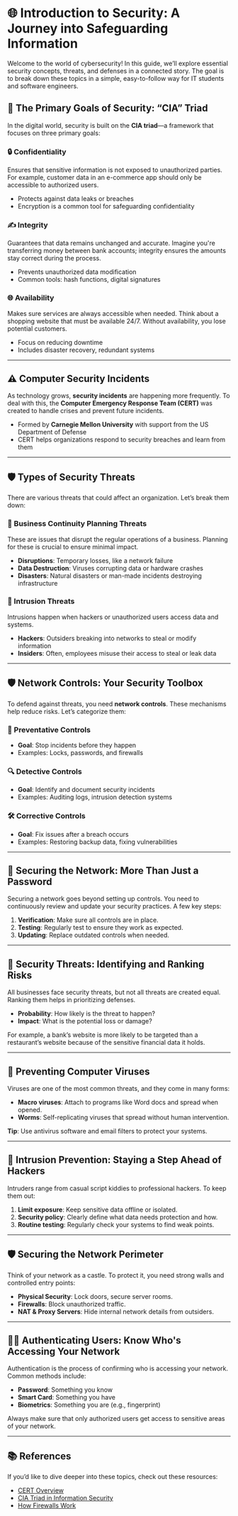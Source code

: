 # 🌐 Introduction to Security: A Journey into Safeguarding Information

Welcome to the world of cybersecurity! In this guide, we’ll explore essential security concepts, threats, and defenses in a connected story. The goal is to break down these topics in a simple, easy-to-follow way for IT students and software engineers.

## 🎯 The Primary Goals of Security: “CIA” Triad

In the digital world, security is built on the **CIA triad**—a framework that focuses on three primary goals:

### 🔒 Confidentiality

Ensures that sensitive information is not exposed to unauthorized parties. For example, customer data in an e-commerce app should only be accessible to authorized users.

- Protects against data leaks or breaches
- Encryption is a common tool for safeguarding confidentiality

### ✍️ Integrity

Guarantees that data remains unchanged and accurate. Imagine you're transferring money between bank accounts; integrity ensures the amounts stay correct during the process.

- Prevents unauthorized data modification
- Common tools: hash functions, digital signatures

### 🌐 Availability

Makes sure services are always accessible when needed. Think about a shopping website that must be available 24/7. Without availability, you lose potential customers.

- Focus on reducing downtime
- Includes disaster recovery, redundant systems

---

## ⚠️ Computer Security Incidents

As technology grows, **security incidents** are happening more frequently. To deal with this, the **Computer Emergency Response Team (CERT)** was created to handle crises and prevent future incidents.

- Formed by **Carnegie Mellon University** with support from the US Department of Defense
- CERT helps organizations respond to security breaches and learn from them

---

## 🛡️ Types of Security Threats

There are various threats that could affect an organization. Let’s break them down:

### 🔄 Business Continuity Planning Threats

These are issues that disrupt the regular operations of a business. Planning for these is crucial to ensure minimal impact.

- **Disruptions**: Temporary losses, like a network failure
- **Data Destruction**: Viruses corrupting data or hardware crashes
- **Disasters**: Natural disasters or man-made incidents destroying infrastructure

### 👀 Intrusion Threats

Intrusions happen when hackers or unauthorized users access data and systems.

- **Hackers**: Outsiders breaking into networks to steal or modify information
- **Insiders**: Often, employees misuse their access to steal or leak data

---

## 🛡️ Network Controls: Your Security Toolbox

To defend against threats, you need **network controls**. These mechanisms help reduce risks. Let’s categorize them:

### 🛑 Preventative Controls

- **Goal**: Stop incidents before they happen
- Examples: Locks, passwords, and firewalls

### 🔍 Detective Controls

- **Goal**: Identify and document security incidents
- Examples: Auditing logs, intrusion detection systems

### 🛠️ Corrective Controls

- **Goal**: Fix issues after a breach occurs
- Examples: Restoring backup data, fixing vulnerabilities

---

## 🔐 Securing the Network: More Than Just a Password

Securing a network goes beyond setting up controls. You need to continuously review and update your security practices. A few key steps:

1. **Verification**: Make sure all controls are in place.
2. **Testing**: Regularly test to ensure they work as expected.
3. **Updating**: Replace outdated controls when needed.

---

## 👹 Security Threats: Identifying and Ranking Risks

All businesses face security threats, but not all threats are created equal. Ranking them helps in prioritizing defenses.

- **Probability**: How likely is the threat to happen?
- **Impact**: What is the potential loss or damage?

For example, a bank’s website is more likely to be targeted than a restaurant’s website because of the sensitive financial data it holds.

---

## 🦠 Preventing Computer Viruses

Viruses are one of the most common threats, and they come in many forms:

- **Macro viruses**: Attach to programs like Word docs and spread when opened.
- **Worms**: Self-replicating viruses that spread without human intervention.

**Tip**: Use antivirus software and email filters to protect your systems.

---

## 🚫 Intrusion Prevention: Staying a Step Ahead of Hackers

Intruders range from casual script kiddies to professional hackers. To keep them out:

1. **Limit exposure**: Keep sensitive data offline or isolated.
2. **Security policy**: Clearly define what data needs protection and how.
3. **Routine testing**: Regularly check your systems to find weak points.

---

## 🛡️ Securing the Network Perimeter

Think of your network as a castle. To protect it, you need strong walls and controlled entry points:

- **Physical Security**: Lock doors, secure server rooms.
- **Firewalls**: Block unauthorized traffic.
- **NAT & Proxy Servers**: Hide internal network details from outsiders.

---

## 🧑‍💻 Authenticating Users: Know Who's Accessing Your Network

Authentication is the process of confirming who is accessing your network. Common methods include:

- **Password**: Something you know
- **Smart Card**: Something you have
- **Biometrics**: Something you are (e.g., fingerprint)

Always make sure that only authorized users get access to sensitive areas of your network.

---

## 📚 References

If you’d like to dive deeper into these topics, check out these resources:

- [CERT Overview](https://www.cisa.gov/uscert)
- [CIA Triad in Information Security](https://www.nist.gov/)
- [How Firewalls Work](https://www.cisco.com/c/en/us/products/security/firewalls/index.html)
